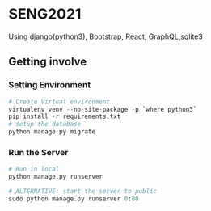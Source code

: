 # SENG2021
Using django(python3), Bootstrap, React, GraphQL,sqlite3

## Getting involve
### Setting Environment
```python
# Create Virtual environment
virtualenv venv --no-site-package -p `where python3`
pip install -r requirements.txt
# setup the database
python manage.py migrate
```
### Run the Server
```python
# Run in local
python manage.py runserver

# ALTERNATIVE: start the server to public
sudo python manage.py runserver 0:80
```
